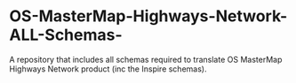 # OS-MasterMap-Highways-Network-ALL-Schemas-
A repository that includes all schemas required to translate OS MasterMap Highways Network product (inc the Inspire schemas).
